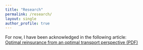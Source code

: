 ```yaml
---
title: "Research"
permalink: /research/
layout: single
author_profile: true
---
```


<!-- Qui puoi iniziare a scrivere qualcosa sul tuo ambito di ricerca -->
For now, I have been acknowledged in the following article:  
<a href="/assets/AAG25_IME.pdf" target="_blank">Optimal reinsurance from an optimal transport perspective (PDF)</a>
